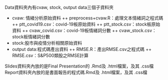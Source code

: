 Data資料夾內有cvaw, stock, output data三個子資料夾
+ cvaw: 情緒分析原始資料
  ++ preprocess+cvaw.R：處理文本情緒詞之程式碼
  ++ ptt_covid19.csv：covid-19板原始資料
  ++ ptt_stock.csv：stock板原始資料
  ++ cvaw_covid.csv：covid-19板情緒詞分數
  ++ cvaw_stock.csv：stock板情緒詞分數
+ stock:股市與疫情分析相關原始資料
+ output data:程式碼產出資料
  ++ RMSE.R：產出RMSE.csv之程式碼
  ++ RMSE.csv：S&P500類股之RMSE計算


Slides資料夾內放的是Final Presentation的 .Rmd及 .html檔案，及其 .css檔
Report資料夾內放的是書面報告的程式碼.Rmd及 .html檔案，及其 .css檔
